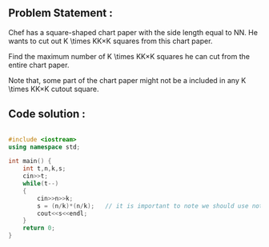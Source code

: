 ## Problem Statement :

Chef has a square-shaped chart paper with the side length equal to NN. He wants to cut out K \times KK×K squares from this chart paper.

Find the maximum number of K \times KK×K squares he can cut from the entire chart paper.

Note that, some part of the chart paper might not be a included in any K \times KK×K cutout square.


## Code solution :

```cpp

#include <iostream>
using namespace std;

int main() {
	int t,n,k,s;
	cin>>t;
	while(t--)
	{
	    cin>>n>>k;
	    s = (n/k)*(n/k);   // it is important to note we should use not (n*n)*/(k*k) since it is not simply area division
	    cout<<s<<endl;
	}
	return 0;
}


```

